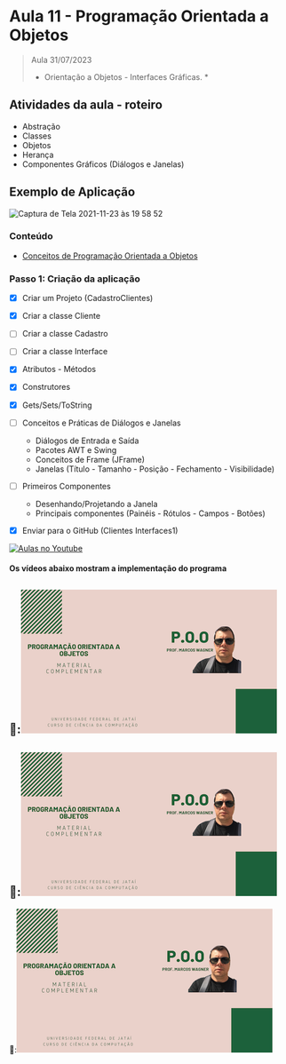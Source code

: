 # Aula 11 - Programação Orientada a Objetos

> Aula 31/07/2023
> 
>  * Orientação a Objetos - Interfaces Gráficas. *

## Atividades da aula - roteiro
- Abstração
- Classes
- Objetos
- Herança
- Componentes Gráficos (Diálogos e Janelas)

## Exemplo de Aplicação 
![Captura de Tela 2021-11-23 às 19 58 52](https://user-images.githubusercontent.com/81576640/143142237-96728065-e5b2-4acc-9cc4-3151f84ef507.png)


### Conteúdo
- [Conceitos de Programação Orientada a Objetos](Conteudo_POO.pdf)


### Passo 1: Criação da aplicação
- [x]  Criar um Projeto (CadastroClientes)
- [x]  Criar a classe Cliente
- [ ]  Criar a classe Cadastro
- [ ]  Criar a classe Interface
- [x]  Atributos - Métodos
- [x]  Construtores
- [x]  Gets/Sets/ToString
- [ ]  Conceitos e Práticas de Diálogos e Janelas
   - Diálogos de Entrada e Saída
   - Pacotes AWT e Swing
   - Conceitos de Frame (JFrame)
   - Janelas (Título - Tamanho - Posição - Fechamento - Visibilidade)
- [ ]  Primeiros Componentes
   - Desenhando/Projetando a Janela
   - Principais componentes (Painéis - Rótulos - Campos - Botões)
- [x]  Enviar para o GitHub (Clientes Interfaces1) 


[![Aulas no Youtube](https://github.com/marcoswagner-commits/gestao_obras_aula_daw/blob/cb3e2ea9547f9ddc831277f07919c3e78451eb92/yt-icon.png)](https://www.youtube.com/channel/UCfO-aJxKLqau0TnL0AfNAvA)

####  Os vídeos abaixo mostram a implementação do programa

🥇:[![material complementar aula11](Capa_Videos_POO.png)](https://www.youtube.com/watch?v=d8ECAzQYcYo)
-
🥈:[![material complementar aula09](Capa_Videos_POO.png)](https://www.youtube.com/watch?v=DUw-Wb8WDZI)
-
🥉:[![material complementar aula09](Capa_Videos_POO.png)](https://www.youtube.com/watch?v=lyX6SFPUPN0)


